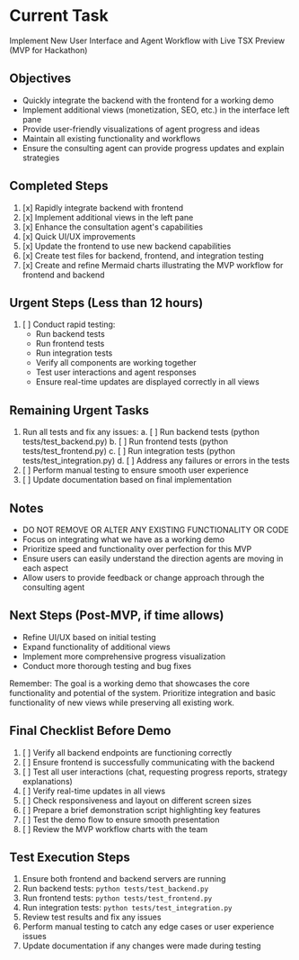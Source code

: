 # Current Task

Implement New User Interface and Agent Workflow with Live TSX Preview (MVP for Hackathon)

## Objectives
- Quickly integrate the backend with the frontend for a working demo
- Implement additional views (monetization, SEO, etc.) in the interface left pane
- Provide user-friendly visualizations of agent progress and ideas
- Maintain all existing functionality and workflows
- Ensure the consulting agent can provide progress updates and explain strategies

## Completed Steps
1. [x] Rapidly integrate backend with frontend
2. [x] Implement additional views in the left pane
3. [x] Enhance the consultation agent's capabilities
4. [x] Quick UI/UX improvements
5. [x] Update the frontend to use new backend capabilities
6. [x] Create test files for backend, frontend, and integration testing
7. [x] Create and refine Mermaid charts illustrating the MVP workflow for frontend and backend

## Urgent Steps (Less than 12 hours)
1. [ ] Conduct rapid testing:
   - Run backend tests
   - Run frontend tests
   - Run integration tests
   - Verify all components are working together
   - Test user interactions and agent responses
   - Ensure real-time updates are displayed correctly in all views

## Remaining Urgent Tasks
1. Run all tests and fix any issues:
   a. [ ] Run backend tests (python tests/test_backend.py)
   b. [ ] Run frontend tests (python tests/test_frontend.py)
   c. [ ] Run integration tests (python tests/test_integration.py)
   d. [ ] Address any failures or errors in the tests
2. [ ] Perform manual testing to ensure smooth user experience
3. [ ] Update documentation based on final implementation

## Notes
- DO NOT REMOVE OR ALTER ANY EXISTING FUNCTIONALITY OR CODE
- Focus on integrating what we have as a working demo
- Prioritize speed and functionality over perfection for this MVP
- Ensure users can easily understand the direction agents are moving in each aspect
- Allow users to provide feedback or change approach through the consulting agent

## Next Steps (Post-MVP, if time allows)
- Refine UI/UX based on initial testing
- Expand functionality of additional views
- Implement more comprehensive progress visualization
- Conduct more thorough testing and bug fixes

Remember: The goal is a working demo that showcases the core functionality and potential of the system. Prioritize integration and basic functionality of new views while preserving all existing work.

## Final Checklist Before Demo
1. [ ] Verify all backend endpoints are functioning correctly
2. [ ] Ensure frontend is successfully communicating with the backend
3. [ ] Test all user interactions (chat, requesting progress reports, strategy explanations)
4. [ ] Verify real-time updates in all views
5. [ ] Check responsiveness and layout on different screen sizes
6. [ ] Prepare a brief demonstration script highlighting key features
7. [ ] Test the demo flow to ensure smooth presentation
8. [ ] Review the MVP workflow charts with the team

## Test Execution Steps
1. Ensure both frontend and backend servers are running
2. Run backend tests: `python tests/test_backend.py`
3. Run frontend tests: `python tests/test_frontend.py`
4. Run integration tests: `python tests/test_integration.py`
5. Review test results and fix any issues
6. Perform manual testing to catch any edge cases or user experience issues
7. Update documentation if any changes were made during testing
